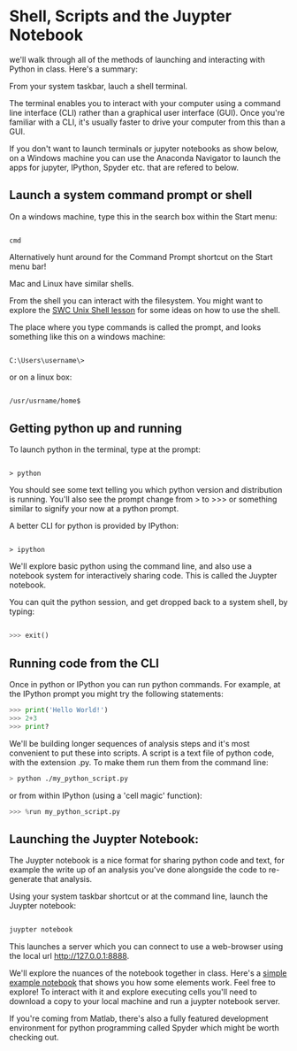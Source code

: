 # Shell, Scripts and the Juypter Notebook

we'll walk through all of the methods of launching and interacting with Python in class. Here's a summary:


From your system taskbar, lauch a shell terminal. 

The terminal enables you to interact with your computer using a command line interface (CLI) rather than a graphical user interface (GUI). Once you're familiar with a CLI, it's usually faster to drive your computer from this than a GUI.

If you don't want to launch terminals or jupyter notebooks as show below, on a Windows machine you can use the Anaconda Navigator to launch the apps for jupyter, IPython, Spyder etc. that are refered to below.



## Launch a system command prompt or shell

On a windows machine, type this in the search box within the Start menu: 

``` dos

cmd

```


Alternatively hunt around for the Command Prompt shortcut on the Start menu bar!



Mac and Linux have similar shells.



From the shell you can interact with the filesystem. You might want to explore the [SWC Unix Shell lesson](http://swcarpentry.github.io/shell-novice/) for some ideas on how to use the shell.



The place where you type commands is called the prompt, and looks something like this on a windows machine:

```dos

C:\Users\username\>

```


or on a linux box:

```bash

/usr/usrname/home$

```



## Getting python up and running

To launch python in the terminal, type at the prompt:

```dos

> python

```



You should see some text telling you which python version and distribution is running. You'll also see the prompt change from > to >>> or something similar to signify your now at a python prompt.



A better CLI for python is provided by IPython:


```dos

> ipython

```



We'll explore basic python using the command line, and also use a notebook system for interactively sharing code. This is called the Juypter notebook.

You can quit the python session, and get dropped back to a system shell, by typing:


```python

>>> exit()
```

## Running code from the CLI
Once in python or IPython you can run python commands. For example, at the IPython prompt you might try the following statements:

``` python
>>> print('Hello World!')
>>> 2+3
>>> print?
``` 

We'll be building longer sequences of analysis steps and it's most convenient to put these into scripts. A script is a text file of python code, with the extension .py. To make them run them from the command line:

``` bash
> python ./my_python_script.py
```

or from within IPython (using a 'cell magic' function):

``` python
>>> %run my_python_script.py
```  

## Launching the Juypter Notebook:

The Juypter notebook is a nice format for sharing python code and text, for example the write up of an analysis you've done alongside the code to re-generate that analysis.

Using your system taskbar shortcut or at the command line, launch the Juypter notebook:

```bash

juypter notebook

```

This launches a server which you can connect to use a web-browser using the local url http://127.0.0.1:8888.

We'll explore the nuances of the notebook together in class. Here's a [simple example notebook](1_example_notebook.ipynb) that shows you how some elements work. Feel free to explore! To interact with it and explore executing cells you'll need to download a copy to your local machine and run a juypter notebook server.

If you're coming from Matlab, there's also a fully featured development environment for python programming called Spyder which might be worth checking out.






